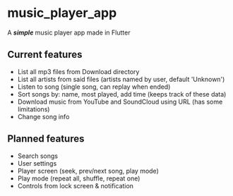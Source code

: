 # music_player_app
 A __*simple*__ music player app made in Flutter

## Current features
- List all mp3 files from Download directory
- List all artists from said files (artists named by user, default 'Unknown')
- Listen to song (single song, can replay when ended)
- Sort songs by: name, most played, add time (keeps track of these data)
- Download music from YouTube and SoundCloud using URL (has some limitations)
- Change song info

## Planned features
- Search songs
- User settings
- Player screen (seek, prev/next song, play mode)
- Play mode (repeat all, shuffle, repeat one)
- Controls from lock screen & notification
